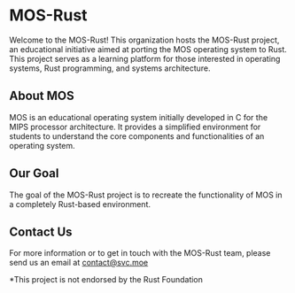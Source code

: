 # MOS-Rust
Welcome to the MOS-Rust! This organization hosts the MOS-Rust project, an educational initiative aimed at porting the MOS operating system to Rust. This project serves as a learning platform for those interested in operating systems, Rust programming, and systems architecture.

## About MOS

MOS is an educational operating system initially developed in C for the MIPS processor architecture. It provides a simplified environment for students to understand the core components and functionalities of an operating system.

## Our Goal

The goal of the MOS-Rust project is to recreate the functionality of MOS in a completely Rust-based environment.

## Contact Us
For more information or to get in touch with the MOS-Rust team, please send us an email at contact@svc.moe



*This project is not endorsed by the Rust Foundation
